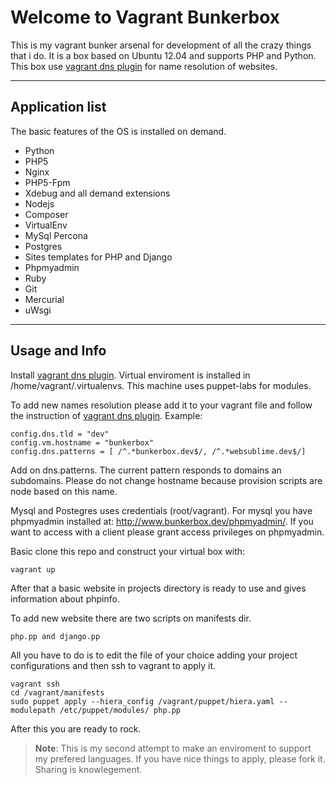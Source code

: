 Welcome to Vagrant Bunkerbox
=====================

This is my vagrant bunker arsenal for development of all the crazy things that i do. It is a box based on Ubuntu 12.04 and supports PHP and Python. This box use [vagrant dns plugin][1] for name resolution of websites.

----------
Application list
---------
The basic features of the OS is installed on demand.

 - Python
 - PHP5
 - Nginx
 - PHP5-Fpm
 - Xdebug and all demand extensions
 - Nodejs
 - Composer
 - VirtualEnv
 - MySql Percona
 - Postgres
 - Sites templates for PHP and Django
 - Phpmyadmin
 - Ruby
 - Git
 - Mercurial
 - uWsgi

----------
Usage and Info
---------
Install [vagrant dns plugin][1]. Virtual enviroment is installed in /home/vagrant/.virtualenvs. This machine uses puppet-labs for modules.

To add new names resolution please add it to your vagrant file and follow the instruction of [vagrant dns plugin][1]. Example:

    config.dns.tld = "dev"
    config.vm.hostname = "bunkerbox"
    config.dns.patterns = [ /^.*bunkerbox.dev$/, /^.*websublime.dev$/]
    
Add on dns.patterns. The current pattern responds to domains an subdomains. Please do not change hostname because provision scripts are node based on this name.

Mysql and Postegres uses credentials (root/vagrant). For mysql you have phpmyadmin installed at: http://www.bunkerbox.dev/phpmyadmin/. If you want to access with a client please grant access privileges on phpmyadmin.

Basic clone this repo and construct your virtual box with:

    vagrant up

After that a basic website in projects directory is ready to use and gives information about phpinfo.

To add new website there are two scripts on manifests dir. 

    php.pp and django.pp

All you have to do is to edit the file of your choice adding your project configurations and then ssh to vagrant to apply it.

    vagrant ssh
    cd /vagrant/manifests
    sudo puppet apply --hiera_config /vagrant/puppet/hiera.yaml --modulepath /etc/puppet/modules/ php.pp

After this you are ready to rock. 

> **Note**: This is my second attempt to make an enviroment to support my prefered languages. If you have nice things to apply, please fork it. Sharing is knowlegement.


  [1]: https://github.com/BerlinVagrant/vagrant-dns